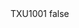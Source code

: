 <?xml version="1.0" encoding="UTF-8"?>
<CustomMetadata xmlns="http://soap.sforce.com/2006/04/metadata">
    <label>TXU1001</label>
    <protected>false</protected>
</CustomMetadata>
